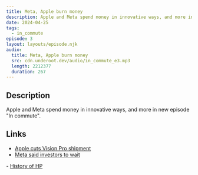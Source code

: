 ```yaml
---
title: Meta, Apple burn money
description: Apple and Meta spend money in innovative ways, and more in new episode "In commute".
date: 2024-04-25
tags:
  - in_commute
episode: 3
layout: layouts/episode.njk
audio:
  title: Meta, Apple burn money
  src: cdn.underoot.dev/audio/in_commute_e3.mp3
  length: 2212377
  duration: 267
---
```

## Description
Apple and Meta spend money in innovative ways, and more in new episode "In commute".

## Links
- <a href="https://www.macrumors.com/2024/04/23/apple-cuts-vision-pro-shipments/" target="_blank">Apple cuts Vision Pro shipment</a>
- <a href="https://www.theverge.com/2024/4/24/24139591/meta-q1-2024-earnings-ai-mark-zuckerberg" target="_blank">Meta said investors to wait
</a>
- <a href="https://en.m.wikipedia.org/wiki/Hewlett-Packard" target="_blank">History of HP</a>
